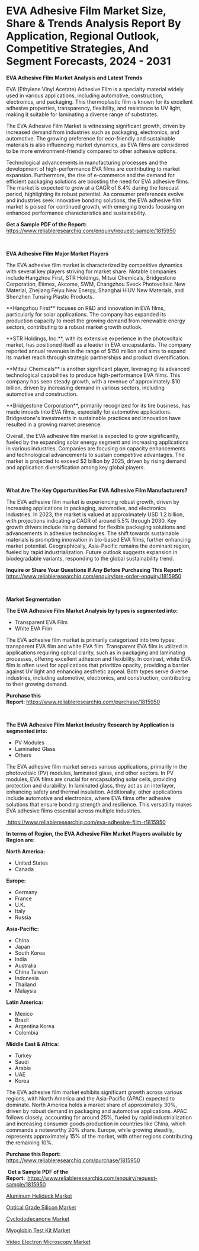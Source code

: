 <p><h1>EVA Adhesive Film Market Size, Share & Trends Analysis Report By Application, Regional Outlook, Competitive Strategies, And Segment Forecasts, 2024 - 2031</h1></p><p><strong>EVA Adhesive Film Market Analysis and Latest Trends</strong></p>
<p><p>EVA (Ethylene Vinyl Acetate) Adhesive Film is a specialty material widely used in various applications, including automotive, construction, electronics, and packaging. This thermoplastic film is known for its excellent adhesive properties, transparency, flexibility, and resistance to UV light, making it suitable for laminating a diverse range of substrates.</p><p>The EVA Adhesive Film Market is witnessing significant growth, driven by increased demand from industries such as packaging, electronics, and automotive. The growing preference for eco-friendly and sustainable materials is also influencing market dynamics, as EVA films are considered to be more environment-friendly compared to other adhesive options. </p><p>Technological advancements in manufacturing processes and the development of high-performance EVA films are contributing to market expansion. Furthermore, the rise of e-commerce and the demand for efficient packaging solutions are boosting the need for EVA adhesive films. The market is expected to grow at a CAGR of 8.4% during the forecast period, highlighting its robust potential. As consumer preferences evolve and industries seek innovative bonding solutions, the EVA adhesive film market is poised for continued growth, with emerging trends focusing on enhanced performance characteristics and sustainability.</p></p>
<p><strong>Get a Sample PDF of the Report:&nbsp;</strong> <a href="https://www.reliableresearchiq.com/enquiry/request-sample/1815950?utm_campaign=104&utm_medium=2&utm_source=Github&utm_content=ia&utm_term=11112024&utm_id=eva-adhesive-film">https://www.reliableresearchiq.com/enquiry/request-sample/1815950</a></p>
<p>&nbsp;</p>
<p><strong>EVA Adhesive Film Major Market Players</strong></p>
<p><p>The EVA adhesive film market is characterized by competitive dynamics with several key players striving for market share. Notable companies include Hangzhou First, STR Holdings, Mitsui Chemicals, Bridgestone Corporation, Etimex, Akcome, SWM, Changzhou Sveck Photovoltaic New Material, Zhejiang Feiyu New Energy, Shanghai HIUV New Materials, and Shenzhen Tunsing Plastic Products.</p><p>**Hangzhou First** focuses on R&D and innovation in EVA films, particularly for solar applications. The company has expanded its production capacity to meet the growing demand from renewable energy sectors, contributing to a robust market growth outlook. </p><p>**STR Holdings, Inc.**, with its extensive experience in the photovoltaic market, has positioned itself as a leader in EVA encapsulants. The company reported annual revenues in the range of $150 million and aims to expand its market reach through strategic partnerships and product diversification.</p><p>**Mitsui Chemicals** is another significant player, leveraging its advanced technological capabilities to produce high-performance EVA films. This company has seen steady growth, with a revenue of approximately $10 billion, driven by increasing demand in various sectors, including automotive and construction.</p><p>**Bridgestone Corporation**, primarily recognized for its tire business, has made inroads into EVA films, especially for automotive applications. Bridgestone's investments in sustainable practices and innovation have resulted in a growing market presence.</p><p>Overall, the EVA adhesive film market is expected to grow significantly, fueled by the expanding solar energy segment and increasing applications in various industries. Companies are focusing on capacity enhancements and technological advancements to sustain competitive advantages. The market is projected to exceed $2 billion by 2025, driven by rising demand and application diversification among key global players.</p></p>
<p>&nbsp;</p>
<p><strong>What Are The Key Opportunities For EVA Adhesive Film Manufacturers?</strong></p>
<p><p>The EVA adhesive film market is experiencing robust growth, driven by increasing applications in packaging, automotive, and electronics industries. In 2023, the market is valued at approximately USD 1.2 billion, with projections indicating a CAGR of around 5.5% through 2030. Key growth drivers include rising demand for flexible packaging solutions and advancements in adhesive technologies. The shift towards sustainable materials is prompting innovation in bio-based EVA films, further enhancing market potential. Geographically, Asia-Pacific remains the dominant region, fueled by rapid industrialization. Future outlook suggests expansion in biodegradable variants, responding to the global sustainability trend.</p></p>
<p><strong>Inquire or Share Your Questions If Any Before Purchasing This Report:</strong> <a href="https://www.reliableresearchiq.com/enquiry/pre-order-enquiry/1815950?utm_campaign=104&utm_medium=2&utm_source=Github&utm_content=ia&utm_term=11112024&utm_id=eva-adhesive-film">https://www.reliableresearchiq.com/enquiry/pre-order-enquiry/1815950</a></p>
<p>&nbsp;</p>
<p><strong>Market Segmentation</strong></p>
<p><strong>The EVA Adhesive Film Market Analysis by types is segmented into:</strong></p>
<p><ul><li>Transparent EVA Film</li><li>White EVA Film</li></ul></p>
<p><p>The EVA adhesive film market is primarily categorized into two types: transparent EVA film and white EVA film. Transparent EVA film is utilized in applications requiring optical clarity, such as in packaging and laminating processes, offering excellent adhesion and flexibility. In contrast, white EVA film is often used for applications that prioritize opacity, providing a barrier against UV light and enhancing aesthetic appeal. Both types serve diverse industries, including automotive, electronics, and construction, contributing to their growing demand.</p></p>
<p><strong>Purchase this Report:&nbsp;</strong><a href="https://www.reliableresearchiq.com/purchase/1815950?utm_campaign=104&utm_medium=2&utm_source=Github&utm_content=ia&utm_term=11112024&utm_id=eva-adhesive-film">https://www.reliableresearchiq.com/purchase/1815950</a></p>
<p>&nbsp;</p>
<p><strong>The EVA Adhesive Film Market Industry Research by Application is segmented into:</strong></p>
<p><ul><li>PV Modules</li><li>Laminated Glass</li><li>Others</li></ul></p>
<p><p>The EVA adhesive film market serves various applications, primarily in the photovoltaic (PV) modules, laminated glass, and other sectors. In PV modules, EVA films are crucial for encapsulating solar cells, providing protection and durability. In laminated glass, they act as an interlayer, enhancing safety and thermal insulation. Additionally, other applications include automotive and electronics, where EVA films offer adhesive solutions that ensure bonding strength and resilience. This versatility makes EVA adhesive films essential across multiple industries.</p></p>
<p><a href="https://www.reliableresearchiq.com/eva-adhesive-film-r1815950?utm_campaign=104&utm_medium=2&utm_source=Github&utm_content=ia&utm_term=11112024&utm_id=eva-adhesive-film">&nbsp;https://www.reliableresearchiq.com/eva-adhesive-film-r1815950</a></p>
<p><strong>In terms of Region, the EVA Adhesive Film Market Players available by Region are:</strong></p>
<p>
    <p> <strong> North America: </strong>
        <ul>
            <li>United States</li>
            <li>Canada</li>
        </ul>
        </p> 
    <p> <strong> Europe: </strong>
        <ul>
            <li>Germany</li>
            <li>France</li>
            <li>U.K.</li>
            <li>Italy</li>
            <li>Russia</li>
        </ul>
        </p> 
    <p> <strong> Asia-Pacific: </strong>
        <ul>
            <li>China</li>
            <li>Japan</li>
            <li>South Korea</li>
            <li>India</li>
            <li>Australia</li>
            <li>China Taiwan</li>
            <li>Indonesia</li>
            <li>Thailand</li>
            <li>Malaysia</li>
        </ul>
        </p> 
    <p> <strong> Latin America: </strong>
        <ul>
            <li>Mexico</li>
            <li>Brazil</li>
            <li>Argentina Korea</li>
            <li>Colombia</li>
        </ul>
        </p> 
    <p> <strong> Middle East & Africa: </strong>
        <ul>
            <li>Turkey</li>
            <li>Saudi</li>
            <li>Arabia</li>
            <li>UAE</li>
            <li>Korea</li>
        </ul>
    </p>
    </p>
<p><p>The EVA adhesive film market exhibits significant growth across various regions, with North America and the Asia-Pacific (APAC) expected to dominate. North America holds a market share of approximately 30%, driven by robust demand in packaging and automotive applications. APAC follows closely, accounting for around 25%, fueled by rapid industrialization and increasing consumer goods production in countries like China, which commands a noteworthy 20% share. Europe, while growing steadily, represents approximately 15% of the market, with other regions contributing the remaining 10%.</p></p>
<p><strong>Purchase this Report: </strong><a href="https://www.reliableresearchiq.com/purchase/1815950?utm_campaign=104&utm_medium=2&utm_source=Github&utm_content=ia&utm_term=11112024&utm_id=eva-adhesive-film">https://www.reliableresearchiq.com/purchase/1815950</a></p>
<p>&nbsp;<strong>Get a Sample PDF of the Report:&nbsp;&nbsp;</strong><a href="https://www.reliableresearchiq.com/enquiry/request-sample/1815950?utm_campaign=104&utm_medium=2&utm_source=Github&utm_content=ia&utm_term=11112024&utm_id=eva-adhesive-film">https://www.reliableresearchiq.com/enquiry/request-sample/1815950</a></p>
<p><strong></strong></p>
<p><p><a href="https://github.com/rozh43oreder/Market-Research-Report-List-1/blob/main/aluminum-helideck-market.md?utm_campaign=104&utm_medium=2&utm_source=Github&utm_content=ia&utm_term=11112024&utm_id=eva-adhesive-film">Aluminum Helideck Market</a></p><p><a href="https://www.linkedin.com/pulse/optical-grade-silicon-market-outlook-forecast-from-2024-2031-kwdzc?utm_campaign=104&utm_medium=2&utm_source=Github&utm_content=ia&utm_term=11112024&utm_id=eva-adhesive-film">Optical Grade Silicon Market</a></p><p><a href="https://github.com/halkoitweden3/Market-Research-Report-List-1/blob/main/cyclododecanone-market.md?utm_campaign=104&utm_medium=2&utm_source=Github&utm_content=ia&utm_term=11112024&utm_id=eva-adhesive-film">Cyclododecanone Market</a></p><p><a href="https://issuu.com/reportprime-2/docs/myoglobin-test-kit-market-size-2030_718c5fc557205c?utm_campaign=104&utm_medium=2&utm_source=Github&utm_content=ia&utm_term=11112024&utm_id=eva-adhesive-film">Myoglobin Test Kit Market</a></p><p><a href="https://issuu.com/reportprime-2/docs/video-electron-microscopy-market-si_5856eb8c32bb5b?utm_campaign=104&utm_medium=2&utm_source=Github&utm_content=ia&utm_term=11112024&utm_id=eva-adhesive-film">Video Electron Microscopy Market</a></p></p>